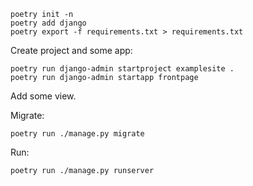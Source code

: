 ```
poetry init -n
poetry add django
poetry export -f requirements.txt > requirements.txt
```

Create project and some app:

```
poetry run django-admin startproject examplesite .
poetry run django-admin startapp frontpage
```

Add some view.

Migrate:

```
poetry run ./manage.py migrate
```

Run:

```
poetry run ./manage.py runserver
```
